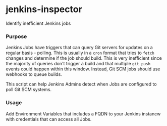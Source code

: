 # jenkins-inspector

Identify inefficient Jenkins jobs 

### Purpose

Jenkins Jobs have triggers that can query Git servers for updates on a regular basis - polling. This is usually in a `cron` format that tries to `fetch` changes and determine if the job should build. This is very inefficient since the majority of queries don't trigger a build and that multiple `git push` events could happen within this window. Instead, Git SCM jobs should use webhooks to queue builds.

This script can help Jenkins Admins detect when Jobs are configured to poll Git SCM systems.

### Usage

Add Environment Variables that includes a FQDN to your Jenkins instancw with credentials that can access all Jobs.

